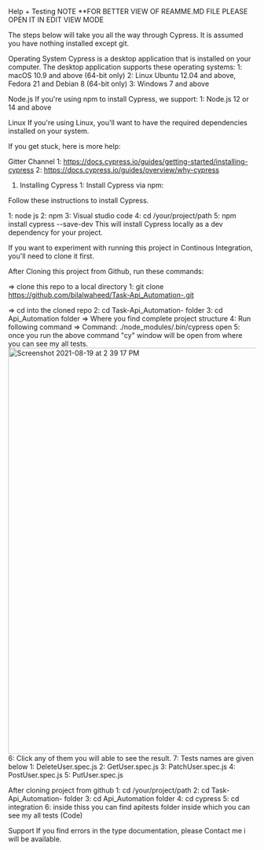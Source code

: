 Help + Testing
NOTE **FOR BETTER VIEW OF REAMME.MD FILE PLEASE OPEN IT IN EDIT VIEW MODE
<!-- -------------------------------------------- -->
The steps below will take you all the way through Cypress. It is assumed you have nothing installed except git.

<!-- ## System requirements -->
Operating System
Cypress is a desktop application that is installed on your computer. The desktop application supports these operating systems:
 1: macOS 10.9 and above (64-bit only)
 2: Linux Ubuntu 12.04 and above, Fedora 21 and Debian 8 (64-bit only)
 3: Windows 7 and above

Node.js
If you're using npm to install Cypress, we support:
1: Node.js 12 or 14 and above

Linux
If you're using Linux, you'll want to have the required dependencies installed on your system.

 If you get stuck, here is more help:

Gitter Channel
 1: https://docs.cypress.io/guides/getting-started/installing-cypress
 2: https://docs.cypress.io/guides/overview/why-cypress

1. Installing Cypress
   1: Install Cypress via npm:

Follow these instructions to install Cypress.

 1: node js 
 2: npm
 3: Visual studio code
 4: cd /your/project/path
 5: npm install cypress --save-dev
 This will install Cypress locally as a dev dependency for your project.

<!-- About my repo  -->
If you want to experiment with running this project in Continous Integration, you'll need to clone it first.

After Cloning this project from Github, run these commands:
<!-- ===================================================================================================================== -->
 
<!-- STEPS TO RUN MY TEST: -->


=> clone this repo to a local directory
1: git clone https://github.com/bilalwaheed/Task-Api_Automation-.git

=> cd into the cloned repo
2: cd Task-Api_Automation- folder 
3: cd Api_Automation folder 
=> Where you find complete project structure 
4: Run following command 
=> Command: ./node_modules/.bin/cypress open
5: once you run the above command "cy" window will be open from where you can see my all tests.
<img width="825" alt="Screenshot 2021-08-19 at 2 39 17 PM" src="https://user-images.githubusercontent.com/22905555/130046492-77acab87-07d0-4d10-b1be-54e567deb06a.png">
6: Click any of them you will able to see the result.
7: Tests names are given below 
    1: DeleteUser.spec.js
    2: GetUser.spec.js
    3: PatchUser.spec.js
    4: PostUser.spec.js
    5: PutUser.spec.js


 <!-- PATH TO MY TESTS -->
After cloning project from github
1: cd /your/project/path
2: cd Task-Api_Automation- folder 
3: cd Api_Automation folder 
4: cd cypress
5: cd integration
6: inside thiss you can find apitests folder inside which you can see my all tests (Code)

Support
If you find errors in the type documentation, please Contact me i will be available. 
